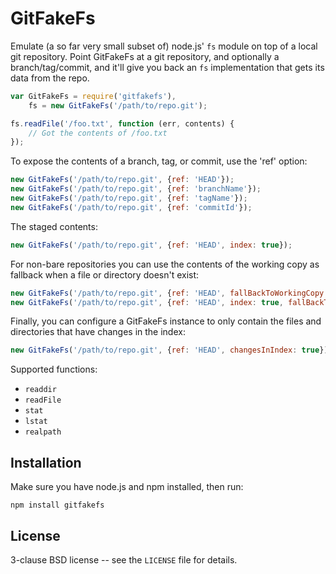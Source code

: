GitFakeFs
=========

Emulate (a so far very small subset of) node.js' `fs` module on top of
a local git repository. Point GitFakeFs at a git repository, and optionally
a branch/tag/commit, and it'll give you back an `fs` implementation that gets its
data from the repo.

```javascript
var GitFakeFs = require('gitfakefs'),
    fs = new GitFakeFs('/path/to/repo.git');

fs.readFile('/foo.txt', function (err, contents) {
    // Got the contents of /foo.txt
});
```

To expose the contents of a branch, tag, or commit, use the 'ref' option:

```javascript
new GitFakeFs('/path/to/repo.git', {ref: 'HEAD'});
new GitFakeFs('/path/to/repo.git', {ref: 'branchName'});
new GitFakeFs('/path/to/repo.git', {ref: 'tagName'});
new GitFakeFs('/path/to/repo.git', {ref: 'commitId'});
```

The staged contents:

```javascript
new GitFakeFs('/path/to/repo.git', {ref: 'HEAD', index: true});
```

For non-bare repositories you can use the contents of the working copy
as fallback when a file or directory doesn't exist:

```javascript
new GitFakeFs('/path/to/repo.git', {ref: 'HEAD', fallBackToWorkingCopy: true});
new GitFakeFs('/path/to/repo.git', {ref: 'HEAD', index: true, fallBackToWorkingCopy: true});
```

Finally, you can configure a GitFakeFs instance to only contain the
files and directories that have changes in the index:

```javascript
new GitFakeFs('/path/to/repo.git', {ref: 'HEAD', changesInIndex: true});
```

Supported functions:

 * `readdir`
 * `readFile`
 * `stat`
 * `lstat`
 * `realpath`

Installation
------------

Make sure you have node.js and npm installed, then run:

    npm install gitfakefs

License
-------

3-clause BSD license -- see the `LICENSE` file for details.
